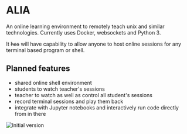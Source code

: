 ALIA
====

An online learning environment to remotely teach unix and similar technologies. Currently uses Docker, websockets and Python 3.

It ~~has~~ will have capability to allow anyone to host online
 sessions for any terminal based program or shell.
  
Planned features
----------------
 - shared online shell environment
 - students to watch teacher's sessions
 - teacher to watch as well as control all student's sessions
 - record terminal sessions and play them back
 - integrate with Jupyter notebooks and interactively run
  code directly from in there

![Initial version](http://g.recordit.co/aTXZjAq5Um.gif)
